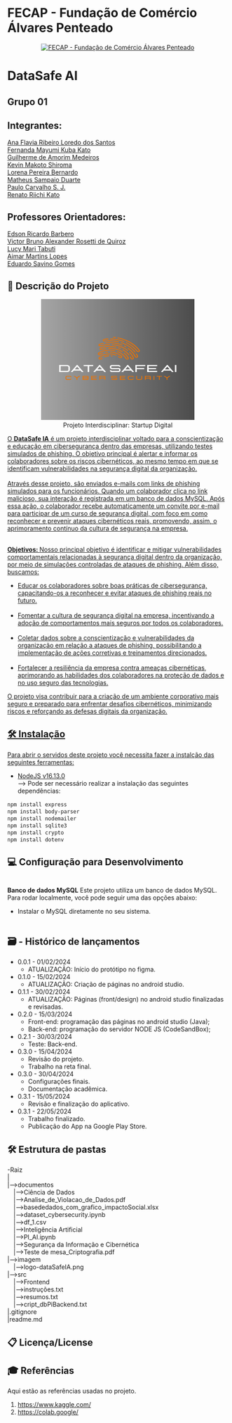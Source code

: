 # FECAP - Fundação de Comércio Álvares Penteado

<p align="center">
<a href= "https://www.fecap.br/"><img src="https://encrypted-tbn0.gstatic.com/images?q=tbn:ANd9GcRhZPrRa89Kma0ZZogxm0pi-tCn_TLKeHGVxywp-LXAFGR3B1DPouAJYHgKZGV0XTEf4AE&usqp=CAU" alt="FECAP - Fundação de Comércio Álvares Penteado" border="0"  width="275rem" height="255rem"></a>
</p>

# DataSafe AI

## Grupo 01

## Integrantes: 
<a href="https://www.linkedin.com/in/ana-flavia-lor%C3%AAdo-9629b5210/"> Ana Flavia Ribeiro Loredo dos Santos </a> <br>
<a href="https://www.linkedin.com/in/fernanda-mayumi-kuba-kato/"> Fernanda Mayumi Kuba Kato </a> <br>
<a href="/">Guilherme de Amorim Medeiros</a><br>
<a href="https://www.linkedin.com/in/kevinmakotos/"> Kevin Makoto Shiroma</a> <br>
<a href="/">Lorena Pereira Bernardo</a><br>
<a href="/">Matheus Sampaio Duarte</a><br>
<a href="/">Paulo Carvalho S. J.</a><br>
<a href="https://www.linkedin.com/in/renato-riichi-kato-09b86482/"> Renato Riichi Kato </a> <br> 



## Professores Orientadores: 
<a href="https://www.linkedin.com/in/edsonbarbero/">Edson Ricardo Barbero</a> <br>
<a href="https://www.linkedin.com/in/victorbarq/">Victor Bruno Alexander Rosetti de Quiroz</a> <br>
<a href="https://www.linkedin.com/in/lucymari/">Lucy Mari Tabuti</a> <br>
<a href="https://www.linkedin.com/in/aimarlopes/">Aimar Martins Lopes</a> <br>
<a href="https://www.linkedin.com/in/lucymari/">Eduardo Savino Gomes</a> <br>

## 💬 Descrição do Projeto

<p align="center">
<img src="https://github.com/2024-2-NADS4/Projeto1/blob/main/imagem/logo-dataSafeIA.png" alt="WWC" border="0"  width="350px" height="275px"><br>
Projeto Interdisciplinar: Startup Digital <a href="/">
</p>

<p>O <b>DataSafe IA</b> é um projeto interdisciplinar voltado para a conscientização e educação em cibersegurança dentro das empresas, utilizando testes simulados de phishing. O objetivo principal é alertar e informar os colaboradores sobre os riscos cibernéticos, ao mesmo tempo em que se identificam vulnerabilidades na segurança digital da organização.<br>
<br>
Através desse projeto, são enviados e-mails com links de phishing simulados para os funcionários. Quando um colaborador clica no link malicioso, sua interação é registrada em um banco de dados MySQL. Após essa ação, o colaborador recebe automaticamente um convite por e-mail para participar de um curso de segurança digital, com foco em como reconhecer e prevenir ataques cibernéticos reais, promovendo, assim, o aprimoramento contínuo da cultura de segurança na empresa.</p>
<br>
<b>Objetivos: </b>Nosso principal objetivo é identificar e mitigar vulnerabilidades comportamentais relacionadas à segurança digital dentro da organização, por meio de simulações controladas de ataques de phishing. Além disso, buscamos:<br>
  <ul>
  <li>Educar os colaboradores sobre boas práticas de cibersegurança, capacitando-os a reconhecer e evitar ataques de phishing reais no futuro.</li><br>
  <li>Fomentar a cultura de segurança digital na empresa, incentivando a adoção de comportamentos mais seguros por todos os colaboradores.</li><br>
  <li>Coletar dados sobre a conscientização e vulnerabilidades da organização em relação a ataques de phishing, possibilitando a implementação de ações corretivas e treinamentos direcionados.</li><br>
  <li>Fortalecer a resiliência da empresa contra ameaças cibernéticas, aprimorando as habilidades dos colaboradores na proteção de dados e no uso seguro das tecnologias.</li>
  </ul>
O projeto visa contribuir para a criação de um ambiente corporativo mais seguro e preparado para enfrentar desafios cibernéticos, minimizando riscos e reforçando as defesas digitais da organização.


## 🛠 Instalação

Para abrir o servidos deste projeto você necessita fazer a instalção das seguintes ferramentas:
- <a href="https://www.oracle.com/java/technologies/javase/jdk17-archive-downloads.html">NodeJS v16.13.0</a><br>
--> Pode ser necessário realizar a instalação das seguintes dependências:
```
npm install express
npm install body-parser
npm install nodemailer
npm install sqlite3
npm install crypto
npm install dotenv
```

## 💻 Configuração para Desenvolvimento

<br>
<b>Banco de dados MySQL</b>
Este projeto utiliza um banco de dados MySQL. Para rodar localmente, você pode seguir uma das opções abaixo:<br>
  <ul>
    <li>Instalar o MySQL diretamente no seu sistema.</li><br>
  </ul>

  
## 🗃 -  Histórico de lançamentos

- 0.0.1 - 01/02/2024
  - ATUALIZAÇÃO: Início do protótipo no figma.
- 0.1.0 - 15/02/2024
  - ATUALIZAÇÃO: Criação de páginas no android studio.
- 0.1.1 - 30/02/2024
  - ATUALIZAÇÃO: Páginas (front/design) no android studio finalizadas e revisadas.
- 0.2.0 - 15/03/2024
  - Front-end: programação das páginas no android studio (Java);
  - Back-end: programação do servidor NODE JS (CodeSandBox);
- 0.2.1 - 30/03/2024
  - Teste: Back-end.
- 0.3.0 - 15/04/2024
  - Revisão do projeto.
  - Trabalho na reta final.
- 0.3.0 - 30/04/2024
  - Configurações finais.
  - Documentação acadêmica.
- 0.3.1 - 15/05/2024
  - Revisão e finalização do aplicativo.
- 0.3.1 - 22/05/2024
  - Trabalho finalizado.
  - Publicação do App na Google Play Store.

## 🛠 Estrutura de pastas

-Raiz<br>
|<br>
|-->documentos<br>
&emsp;|-->Ciência de Dados<br>
  &emsp;|-->Analise_de_Violacao_de_Dados.pdf<br>
  &emsp;|-->basededados_com_grafico_impactoSocial.xlsx<br>
  &emsp;|-->dataset_cybersecurity.ipynb<br>
  &emsp;|-->df_1.csv<br>
&emsp;|-->Inteligência Artificial<br>
  &emsp;|-->PI_AI.ipynb<br>
&emsp;|-->Segurança da Informação e Cibernética<br>
  &emsp;|-->Teste de mesa_Criptografia.pdf<br>
|-->imagem<br>
  &emsp;|-->logo-dataSafeIA.png<br>
|-->src<br>
&emsp;|-->Frontend<br>
&emsp;|-->instruções.txt<br>
&emsp;|-->resumos.txt<br>
&emsp;|-->cript_dbPiBackend.txt<br>
|.gitignore<br>
|readme.md<br>

## 📋 Licença/License

## 🎓 Referências

Aqui estão as referências usadas no projeto.

1. <https://www.kaggle.com/>
2. <https://colab.google/>

